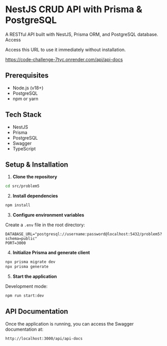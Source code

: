 <!-- @format -->

# NestJS CRUD API with Prisma & PostgreSQL

A RESTful API built with NestJS, Prisma ORM, and PostgreSQL database.
Access

Access this URL to use it immediately without installation.

https://code-challenge-7tyc.onrender.com/api/api-docs

## Prerequisites

- Node.js (v18+)
- PostgreSQL
- npm or yarn

## Tech Stack

- NestJS
- Prisma
- PostgreSQL
- Swagger
- TypeScript

## Setup & Installation

1. **Clone the repository**

```bash
cd src/problem5
```

2. **Install dependencies**

```bash
npm install
```

3. **Configure environment variables**

Create a `.env` file in the root directory:

```env
DATABASE_URL="postgresql://username:password@localhost:5432/problem5?schema=public"
PORT=3000
```

4. **Initialize Prisma and generate client**

```bash
npx prisma migrate dev
npx prisma generate
```

5. **Start the application**

Development mode:

```bash
npm run start:dev
```

## API Documentation

Once the application is running, you can access the Swagger documentation at:

```
http://localhost:3000/api/api-docs
```
